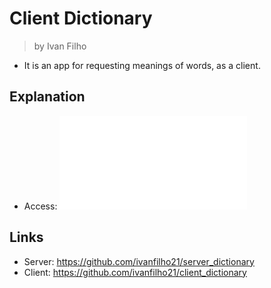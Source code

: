 
# Client Dictionary

> by Ivan Filho

* It is an app for requesting meanings of words, as a client.

## Explanation

* Access: ![screenshot](Descricao.pdf)

## Links

* Server: https://github.com/ivanfilho21/server_dictionary
* Client: https://github.com/ivanfilho21/client_dictionary
